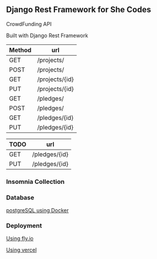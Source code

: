 ## Django Rest Framework for She Codes

CrowdFunding API

Built with Django Rest Framework

| Method | url            |
| ------ | -------------- |
| GET    | /projects/     |
| POST   | /projects/     |
| GET    | /projects/{id} |
| PUT    | /projects/{id} |
| GET    | /pledges/      |
| POST   | /pledges/      |
| GET    | /pledges/{id}  |
| PUT    | /pledges/{id}  |

<!-- TODO -->

| TODO | url           |
| ---- | ------------- |
| GET  | /pledges/{id} |
| PUT  | /pledges/{id} |

### Insomnia Collection

### Database

[postgreSQL using Docker](https://selectfrom.dev/how-to-configure-django-postgresql-environment-using-docker-8d5bb2db447c)

### Deployment

[Using fly.io](https://github.com/Hauteclere/SheCodesDRF2023Supplementary/blob/main/deployment/deployment.md)

[Using vercel](https://www.devmaesters.com/blog/15)
